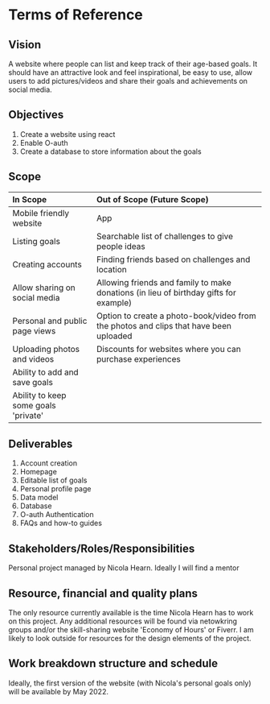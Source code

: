 # Terms of Reference

## Vision
A website where people can list and keep track of their age-based goals. It should have an attractive look and feel inspirational, be easy to use, allow users to add pictures/videos and share their goals and achievements on social media.

## Objectives
1. Create a website using react
2. Enable O-auth
3. Create a database to store information about the goals

## Scope
In Scope | Out of Scope (Future Scope)
:--- |:---
Mobile friendly website | App
Listing goals | Searchable list of challenges to give people ideas
Creating accounts | Finding friends based on challenges and location
Allow sharing on social media | Allowing friends and family to make donations (in lieu of birthday gifts for example)
Personal and public page views | Option to create a photo-book/video from the photos and clips that have been uploaded
Uploading photos and videos | Discounts for websites where you can purchase experiences
Ability to add and save goals |
Ability to keep some goals 'private' |

## Deliverables
1. Account creation
2. Homepage
3. Editable list of goals
4. Personal profile page
5. Data model
6. Database
7. O-auth Authentication
8. FAQs and how-to guides

## Stakeholders/Roles/Responsibilities
Personal project managed by Nicola Hearn. Ideally I will find a mentor

## Resource, financial and quality plans
The only resource currently available is the time Nicola Hearn has to work on this project. Any additional resources will be found via netowkring groups and/or the skill-sharing website 'Economy of Hours' or Fiverr. I am likely to look outside for resources for the design elements of the project.

## Work breakdown structure and schedule
Ideally, the first version of the website (with Nicola's personal goals only) will be available by May 2022.
